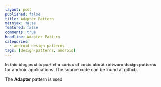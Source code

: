 ```yaml
---
layout: post
published: false
title: Adapter Pattern
mathjax: false
featured: false
comments: true
headline: Adapter Pattern
categories:
  - android-design-patterns
tags: [design-patterns, android]
---
```


In this blog post is part of a series of posts about software design patterns for android applications. The source code can be found at github.

The **Adapter** pattern is used
